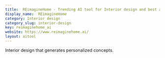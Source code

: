 ```yaml
---
title:  REimagineHome - Trending AI tool for Interior design and best alternatives
display_name:  REimagineHome
category: Interior design
category_slug: interior-design
key: reimaginehome_ai
website: https://www.reimaginehome.ai/
layout: aitool
---
```


Interior design that generates personalized concepts.
